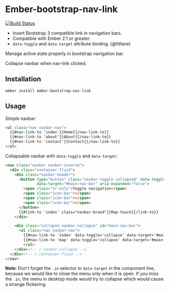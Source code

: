 # Ember-bootstrap-nav-link

[![Build Status](https://travis-ci.org/zoltan-nz/ember-bootstrap-nav-link.svg?branch=master)](https://travis-ci.org/zoltan-nz/ember-bootstrap-nav-link)

* Insert Bootstrap 3 compatible link in navigation bars.
* Compatible with Ember 2.1 or greater.
* `data-toggle` and `data-target` attribute binding. (@fdlane)

Manage active state properly in bootstrap navigation bar.

Collapse navbar when nav-link clicked.

## Installation

```
ember install ember-bootstrap-nav-link
```

## Usage

Simple navbar:

```html
<ul class="nav navbar-nav">
  {{#nav-link-to 'index'}}Home{{/nav-link-to}}
  {{#nav-link-to 'about'}}About{{/nav-link-to}}
  {{#nav-link-to 'contact'}}Contact{{/nav-link-to}}
</ul>
```

Collapsable navbar with `data-toggle` and `data-target`:

```html
<nav class="navbar navbar-inverse">
  <div class="container-fluid">
    <div class="navbar-header">
      <button type="button" class="navbar-toggle collapsed" data-toggle="collapse"
              data-target="#main-nav-bar" aria-expanded="false">
        <span class="sr-only">Toggle navigation</span>
        <span class="icon-bar"></span>
        <span class="icon-bar"></span>
        <span class="icon-bar"></span>
      </button>
      {{#link-to 'index' class="navbar-brand"}}Map-touch{{/link-to}}
    </div>

    <div class="collapse navbar-collapse" id="main-nav-bar">
      <ul class="nav navbar-nav">
        {{#nav-link-to 'index' data-toggle='collapse' data-target='#main-nav-bar.in'}}Home{{/nav-link-to}}
        {{#nav-link-to 'map' data-toggle='collapse' data-target='#main-nav-bar.in'}}Map{{/nav-link-to}}
        </ul>
    </div><!-- /.navbar-collapse -->
  </div><!-- /.container-fluid -->
</nav>
```

**Note**: Don't forget the `.in` selector in `data-target` in the component line, because we would like to close the menu only when it is open. If you miss the `.in`, the menu in desktop mode would try to collapse which would cause a strange flickering.
